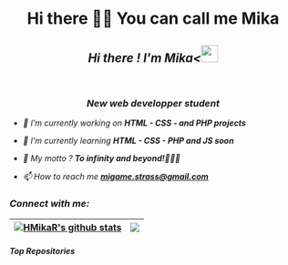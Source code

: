 <h1 align="center">Hi there 👋🏽 You can call me Mika</h1>
<h2 align='center'> <i>Hi there ! I'm Mika<<img src="https://github.com/Ashutosh00710/Ashutosh00710/blob/master/wave.gif" width="30px"></h2> 
 </br>
<h3 align="center">New web developper student</h3>



- 🔭 I’m currently working on **HTML - CSS - and PHP projects**

- 🌱 I’m currently learning **HTML - CSS - PHP and JS soon**

- 💭 My motto ? **To infinity and beyond!👨🏼‍🚀**

- 📫 How to reach me **migame.strass@gmail.com**

<h3 align="left">Connect with me:</h3>
<p align="left">
</p>

| <a href="https://github.com/HMikaR/github-readme-stats"><img align="center" src="https://github-readme-stats.vercel.app/api?username=HMikaR&show_icons=true&include_all_commits=true&theme=buefy&hide_border=true" alt="HMikaR's github stats" /></a> | <a href="https://github.com/HMikaR/github-readme-stats"><img align="center" src="https://github-readme-stats.vercel.app/api/top-langs/?username=HMikaR&layout=compact&theme=buefy&hide_border=true" /></a> |
| ------------- | ------------- |

#### Top Repositories



<br />
<br />
